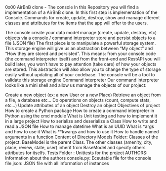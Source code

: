 0x00 AirBnB clone - The console
In this Repository you will find a implementation of a AirBnB clone. In this first step is implementation of the Console. Commands for create, update, destroy, show and manage diferent classes and attributes for the items that the app will offer to the users.

The console
create your data model
manage (create, update, destroy, etc) objects via a console / command interpreter
store and persist objects to a file (JSON file) The first piece is to manipulate a powerful storage system. This storage engine will give us an abstraction between “My object” and “How they are stored and persisted”. This means: from your console code (the command interpreter itself) and from the front-end and RestAPI you will build later, you won’t have to pay attention (take care) of how your objects are stored. This abstraction will also allow you to change the type of storage easily without updating all of your codebase. The console will be a tool to validate this storage engine
Command interpreter
Our command interpreter looks like a mini shell and allow us manage the objects of our project:

Create a new object (ex: a new User or a new Place)
Retrieve an object from a file, a database etc…
Do operations on objects (count, compute stats, etc…)
Update attributes of an object
Destroy an object
Objectives of project
How to create a Python package
How to create a command interpreter in Python using the cmd module
What is Unit testing and how to implement it in a large project
How to serialize and deserialize a Class
How to write and read a JSON file
How to manage datetime
What is an UUID
What is *args and how to use it
What is **kwargs and how to use it
How to handle named arguments in a function
Content of Directory
Models Folder: Classes of the project. BaseModel is the parent Class. The other classes (amenity, city, place, review, state, user) inherit from BaseModel and specify others attributes for itselfs.
Tests Folder : Unittests for the project
AUTHORS: Information about the authors
console.py: Eceutable file for the console
file.json: JSON file with all information of instances
